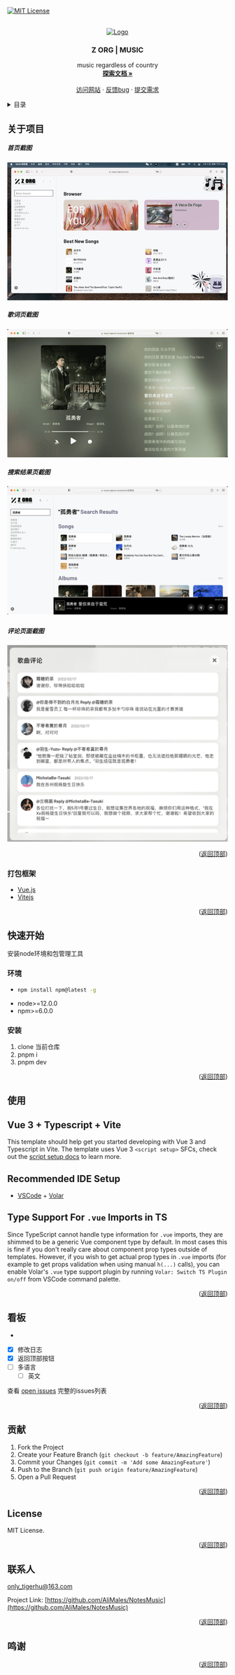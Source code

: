 

<div id="top"></div>

[![MIT License][license-shield]][license-url]



<!-- PROJECT LOGO -->
<br />
<div align="center">
  <a href="https://github.com/AliMales/NotesMusic">
    <img src="https://6372-crypto2server-576164-1302901174.tcb.qcloud.la/z-org-logos/32x32.png" alt="Logo" width="80" height="80">
  </a>

  <h3 align="center">Z ORG | MUSIC</h3>
  <p align="center">
    music regardless of country 
    <br />
    <a href="https://github.com/AliMales/NotesMusic"><strong>探索文档 »</strong></a>
    <br />
    <br />
    <a href="https://music.tigerzh.com">访问网站</a>
    ·
    <a href="https://github.com/AliMales/NotesMusic/issues">反馈bug</a>
    ·
    <a href="https://github.com/AliMales/NotesMusic/issues">提交需求</a>
  </p>
</div>



<!-- TABLE OF CONTENTS -->
<details>
  <summary>目录</summary>
  <ol>
    <li>
      <a href="#about-the-project">关于项目</a>
      <ul>
        <li><a href="#built-with">打包框架</a></li>
      </ul>
    </li>
    <li>
      <a href="#getting-started">快速开始</a>
      <ul>
        <li><a href="#prerequisites">环境</a></li>
        <li><a href="#installation">安装</a></li>
      </ul>
    </li>
    <li><a href="#usage">使用</a></li>
    <li><a href="#roadmap">看板</a></li>
    <li><a href="#contributing">贡献</a></li>
    <li><a href="#license">证书</a></li>
    <li><a href="#contact">联系人</a></li>
    <li><a href="#acknowledgments">鸣谢</a></li>
  </ol>
</details>



<!-- ABOUT THE PROJECT -->
## 关于项目

##### 首页截图

![index][product-screenshot-index]

##### 歌词页截图

![lyric][product-screenshot-lyric]

##### 搜索结果页截图

##### ![result][product-screenshot-result]

##### 评论页面截图

![comment][product-screenshot-comment]



<p align="right">(<a href="#top">返回顶部</a>)</p>



### 打包框架

* [Vue.js](https://vuejs.org/)
* [Vitejs](https://vitejs.dev/)

<p align="right">(<a href="#top">返回顶部</a>)</p>



<!-- GETTING STARTED -->
## 快速开始

安装node环境和包管理工具

### 环境

* 
  ```sh
  npm install npm@latest -g
  ```
* node>=12.0.0
* npm>=6.0.0

### 安装


1. clone 当前仓库
2. pnpm i  
3. pnpm dev 


<p align="right">(<a href="#top">返回顶部</a>)</p>



<!-- USAGE EXAMPLES -->
## 使用

## Vue 3 + Typescript + Vite

This template should help get you started developing with Vue 3 and Typescript in Vite. The template uses Vue 3 `<script setup>` SFCs, check out the [script setup docs](https://v3.vuejs.org/api/sfc-script-setup.html#sfc-script-setup) to learn more.

## Recommended IDE Setup

- [VSCode](https://code.visualstudio.com/) + [Volar](https://marketplace.visualstudio.com/items?itemName=johnsoncodehk.volar)

## Type Support For `.vue` Imports in TS

Since TypeScript cannot handle type information for `.vue` imports, they are shimmed to be a generic Vue component type by default. In most cases this is fine if you don't really care about component prop types outside of templates. However, if you wish to get actual prop types in `.vue` imports (for example to get props validation when using manual `h(...)` calls), you can enable Volar's `.vue` type support plugin by running `Volar: Switch TS Plugin on/off` from VSCode command palette.

<p align="right">(<a href="#top">返回顶部</a>)</p>



<!-- ROADMAP -->
## 看板

- 



- [x] 修改日志 
- [x] 返回顶部按钮
- [ ] 多语言
    - [ ] 英文

查看 [open issues](https://github.com/AliMales/NotesMusic/issues) 完整的issues列表

<p align="right">(<a href="#top">返回顶部</a>)</p>



<!-- CONTRIBUTING -->
## 贡献

1. Fork the Project
2. Create your Feature Branch (`git checkout -b feature/AmazingFeature`)
3. Commit your Changes (`git commit -m 'Add some AmazingFeature'`)
4. Push to the Branch (`git push origin feature/AmazingFeature`)
5. Open a Pull Request

<p align="right">(<a href="#top">返回顶部</a>)</p>



<!-- LICENSE -->
## License

 MIT License.

<p align="right">(<a href="#top">返回顶部</a>)</p>



<!-- CONTACT -->
## 联系人

only_tigerhu@163.com

Project Link: [https://github.com/AliMales/NotesMusic](https://github.com/AliMales/NotesMusic)

<p align="right">(<a href="#top">返回顶部</a>)</p>



<!-- ACKNOWLEDGMENTS -->
## 鸣谢


<p align="right">(<a href="#top">返回顶部</a>)</p>



<!-- MARKDOWN LINKS & IMAGES -->
<!-- https://www.markdownguide.org/basic-syntax/#reference-style-links -->
[license-shield]: https://img.shields.io/github/license/othneildrew/Best-README-Template.svg?style=for-the-badge
[license-url]: https://github.com/AliMales/NotesMusic/blob/master/README.md

[product-screenshot-index]: src/assets/image/index.jpg
[product-screenshot-comment]: src/assets/image/comment.png
[product-screenshot-lyric]: src/assets/image/lyric.png
[product-screenshot-result]: src/assets/image/result.png
